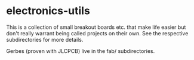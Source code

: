 # electronics-utils

This is a collection of small breakout boards etc. that make life easier but
don't really warrant being called projects on their own. See the respective
subdirectories for more details.

Gerbes (proven with JLCPCB) live in the fab/ subdirectories.
